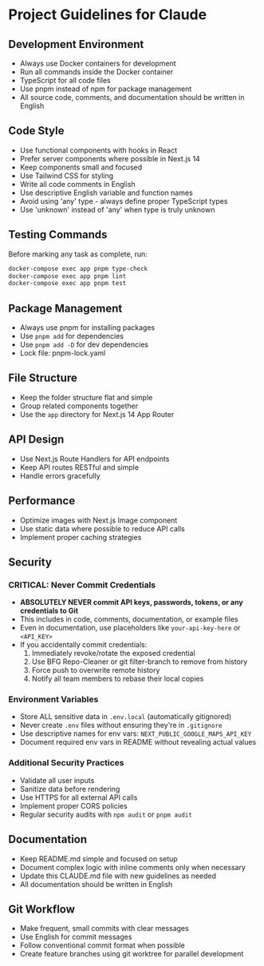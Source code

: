 # Project Guidelines for Claude

## Development Environment

- Always use Docker containers for development
- Run all commands inside the Docker container
- TypeScript for all code files
- Use pnpm instead of npm for package management
- All source code, comments, and documentation should be written in English

## Code Style

- Use functional components with hooks in React
- Prefer server components where possible in Next.js 14
- Keep components small and focused
- Use Tailwind CSS for styling
- Write all code comments in English
- Use descriptive English variable and function names
- Avoid using 'any' type - always define proper TypeScript types
- Use 'unknown' instead of 'any' when type is truly unknown

## Testing Commands

Before marking any task as complete, run:

```bash
docker-compose exec app pnpm type-check
docker-compose exec app pnpm lint
docker-compose exec app pnpm test
```

## Package Management

- Always use pnpm for installing packages
- Use `pnpm add` for dependencies
- Use `pnpm add -D` for dev dependencies
- Lock file: pnpm-lock.yaml

## File Structure

- Keep the folder structure flat and simple
- Group related components together
- Use the `app` directory for Next.js 14 App Router

## API Design

- Use Next.js Route Handlers for API endpoints
- Keep API routes RESTful and simple
- Handle errors gracefully

## Performance

- Optimize images with Next.js Image component
- Use static data where possible to reduce API calls
- Implement proper caching strategies

## Security

### CRITICAL: Never Commit Credentials
- **ABSOLUTELY NEVER commit API keys, passwords, tokens, or any credentials to Git**
- This includes in code, comments, documentation, or example files
- Even in documentation, use placeholders like `your-api-key-here` or `<API_KEY>`
- If you accidentally commit credentials:
  1. Immediately revoke/rotate the exposed credential
  2. Use BFG Repo-Cleaner or git filter-branch to remove from history
  3. Force push to overwrite remote history
  4. Notify all team members to rebase their local copies

### Environment Variables
- Store ALL sensitive data in `.env.local` (automatically gitignored)
- Never create `.env` files without ensuring they're in `.gitignore`
- Use descriptive names for env vars: `NEXT_PUBLIC_GOOGLE_MAPS_API_KEY`
- Document required env vars in README without revealing actual values

### Additional Security Practices
- Validate all user inputs
- Sanitize data before rendering
- Use HTTPS for all external API calls
- Implement proper CORS policies
- Regular security audits with `npm audit` or `pnpm audit`

## Documentation

- Keep README.md simple and focused on setup
- Document complex logic with inline comments only when necessary
- Update this CLAUDE.md file with new guidelines as needed
- All documentation should be written in English

## Git Workflow

- Make frequent, small commits with clear messages
- Use English for commit messages
- Follow conventional commit format when possible
- Create feature branches using git worktree for parallel development

